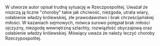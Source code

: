 W utworze autor opisał trudną sytuację w Rzeczpospolitej. Uważał że niszczą ją liczne "choroby" takie jak chciwość, niezgoda, utrata wiary, osłabienie władzy królewskiej, złe prawodawstwo i brak chrześcijańskiej miłości. W kazaniach sejmowych, mówca surowo potępiał brak miłości ojczyzny, niezgodę wewnętrzną szlachty, rozwiązłość obyczajową oraz osłabienie władzy królewskiej. Mówiący uważa że należy leczyć choroby Rzeczypospolitej.